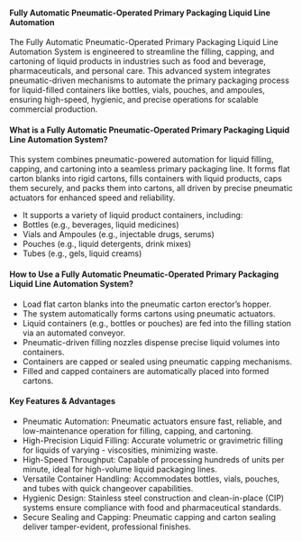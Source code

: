 #### Fully Automatic Pneumatic-Operated Primary Packaging Liquid Line Automation
The Fully Automatic Pneumatic-Operated Primary Packaging Liquid Line Automation System is engineered to streamline the filling, capping, and cartoning of liquid products in industries such as food and beverage, pharmaceuticals, and personal care. This advanced system integrates pneumatic-driven mechanisms to automate the primary packaging process for liquid-filled containers like bottles, vials, pouches, and ampoules, ensuring high-speed, hygienic, and precise operations for scalable commercial production.

#### What is a Fully Automatic Pneumatic-Operated Primary Packaging Liquid Line Automation System?
This system combines pneumatic-powered automation for liquid filling, capping, and cartoning into a seamless primary packaging line. It forms flat carton blanks into rigid cartons, fills containers with liquid products, caps them securely, and packs them into cartons, all driven by precise pneumatic actuators for enhanced speed and reliability.

- It supports a variety of liquid product containers, including:
- Bottles (e.g., beverages, liquid medicines)
- Vials and Ampoules (e.g., injectable drugs, serums)
- Pouches (e.g., liquid detergents, drink mixes)
- Tubes (e.g., gels, liquid creams)

#### How to Use a Fully Automatic Pneumatic-Operated Primary Packaging Liquid Line Automation System?
- Load flat carton blanks into the pneumatic carton erector’s hopper.
- The system automatically forms cartons using pneumatic actuators.
- Liquid containers (e.g., bottles or pouches) are fed into the filling station via an automated conveyor.
- Pneumatic-driven filling nozzles dispense precise liquid volumes into containers.
- Containers are capped or sealed using pneumatic capping mechanisms.
- Filled and capped containers are automatically placed into formed cartons.

#### Key Features & Advantages
- Pneumatic Automation: Pneumatic actuators ensure fast, reliable, and low-maintenance operation for filling, capping, and cartoning.
- High-Precision Liquid Filling: Accurate volumetric or gravimetric filling for liquids of varying - viscosities, minimizing waste.
- High-Speed Throughput: Capable of processing hundreds of units per minute, ideal for high-volume liquid packaging lines.
- Versatile Container Handling: Accommodates bottles, vials, pouches, and tubes with quick changeover capabilities.
- Hygienic Design: Stainless steel construction and clean-in-place (CIP) systems ensure compliance with food and pharmaceutical standards.
- Secure Sealing and Capping: Pneumatic capping and carton sealing deliver tamper-evident, professional finishes.
